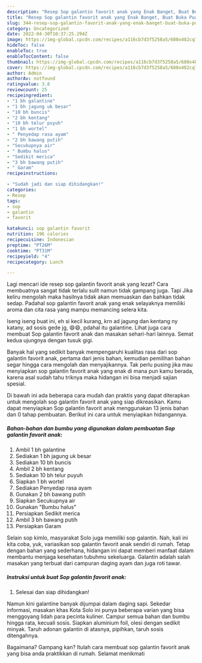 ```yaml
---
description: "Resep Sop galantin favorit anak yang Enak Banget, Buat Buka Puasa}"
title: "Resep Sop galantin favorit anak yang Enak Banget, Buat Buka Puasa}"
slug: 344-resep-sop-galantin-favorit-anak-yang-enak-banget-buat-buka-puasa
category: Uncategorized
date: 2022-04-30T10:37:25.294Z
image: https://img-global.cpcdn.com/recipes/a116cb7d3f5258a5/680x482cq70/sop-galantin-favorit-anak-foto-resep-utama.jpg
hideToc: false
enableToc: true
enableTocContent: false
thumbnail: https://img-global.cpcdn.com/recipes/a116cb7d3f5258a5/680x482cq70/sop-galantin-favorit-anak-foto-resep-utama.jpg
cover: https://img-global.cpcdn.com/recipes/a116cb7d3f5258a5/680x482cq70/sop-galantin-favorit-anak-foto-resep-utama.jpg
author: Admin
authorAv: notfound
ratingvalue: 3.8
reviewcount: 25
recipeingredient:
- "1 bh galantine"
- "1 bh jagung uk besar"
- "10 bh buncis"
- "2 bh kentang"
- "10 bh telur puyuh"
- "1 bh wortel"
- " Penyedap rasa ayam"
- "2 bh bawang putih"
- "Secukupnya air"
- " Bumbu halus"
- "Sedikit merica"
- "3 bh bawang putih"
- " Garam"
recipeinstructions:

- "Sudah jadi dan siap dihidangkan!"
categories:
- Resep
tags:
- sop
- galantin
- favorit

katakunci: sop galantin favorit 
nutrition: 196 calories
recipecuisine: Indonesian
preptime: "PT26M"
cooktime: "PT31M"
recipeyield: "4"
recipecategory: Lunch

---
```



Lagi mencari ide resep sop galantin favorit anak yang lezat? Cara membuatnya sangat tidak terlalu sulit namun tidak gampang juga. Tapi Jika keliru mengolah maka hasilnya tidak akan memuaskan dan bahkan tidak sedap. Padahal sop galantin favorit anak yang enak selayaknya memiliki aroma dan cita rasa yang mampu memancing selera kita.


Iseng iseng buat ini, eh si kecil kurang, krn ad jagung dan kentang ny katany, ad sosis gede jg, 😄😄, pdahal itu galantine. Lihat juga cara membuat Sop galantin favorit anak dan masakan sehari-hari lainnya. Semat kedua ujungnya dengan tusuk gigi.

Banyak hal yang sedikit banyak mempengaruhi kualitas rasa dari sop galantin favorit anak, pertama dari jenis bahan, kemudian pemilihan bahan segar hingga cara mengolah dan menyajikannya. Tak perlu pusing jika mau menyiapkan sop galantin favorit anak yang enak di mana pun kamu berada, karena asal sudah tahu triknya maka hidangan ini bisa menjadi sajian spesial.


Di bawah ini ada beberapa cara mudah dan praktis yang dapat diterapkan untuk mengolah sop galantin favorit anak yang siap dikreasikan. Kamu dapat menyiapkan Sop galantin favorit anak menggunakan 13 jenis bahan dan 0 tahap pembuatan. Berikut ini cara untuk menyiapkan hidangannya.

<!--inarticleads1-->

##### Bahan-bahan dan bumbu yang digunakan dalam pembuatan Sop galantin favorit anak:

1. Ambil 1 bh galantine
1. Sediakan 1 bh jagung uk besar
1. Sediakan 10 bh buncis
1. Ambil 2 bh kentang
1. Sediakan 10 bh telur puyuh
1. Siapkan 1 bh wortel
1. Sediakan  Penyedap rasa ayam
1. Gunakan 2 bh bawang putih
1. Siapkan Secukupnya air
1. Gunakan  &#34;Bumbu halus&#34;
1. Persiapkan Sedikit merica
1. Ambil 3 bh bawang putih
1. Persiapkan  Garam


Selain sop kimlo, masyarakat Solo juga memiliki sop galantin. Nah, kali ini kita coba, yuk, variasikan sop galantin favorit anak sendiri di rumah. Tetap dengan bahan yang sederhana, hidangan ini dapat memberi manfaat dalam membantu menjaga kesehatan tubuhmu sekeluarga. Galantin adalah salah masakan yang terbuat dari campuran daging ayam dan juga roti tawar. 

<!--inarticleads2-->

##### Instruksi untuk buat Sop galantin favorit anak:


1. Selesai dan siap dihidangkan!

Namun kini galantine banyak dijumpai dalam daging sapi. Sekedar informasi, masakan khas Kota Solo ini punya beberapa varian yang bisa menggoyang lidah para pecinta kuliner. Campur semua bahan dan bumbu hingga rata, kecuali sosis. Siapkan aluminium foil, olesi dengan sedikit minyak. Taruh adonan galantin di atasnya, pipihkan, taruh sosis ditengahnya. 

Bagaimana? Gampang kan? Itulah cara membuat sop galantin favorit anak yang bisa anda praktikkan di rumah. Selamat menikmati
